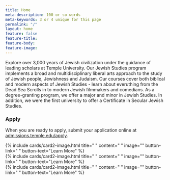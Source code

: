 ```yaml
---
title: Home
meta-description: 100 or so words
meta-keywords: 3 or 4 unique for this page
permalink: "/"
layout: home
feature: false
feature-title: 
feature-body: 
feature-image: 
---
```

Explore over 3,000 years of Jewish civilization under the guidance of leading scholars at Temple University. Our Jewish Studies program implements a broad and multidisciplinary liberal arts approach to the study of Jewish people, Jewishness and Judaism. Our courses cover both biblical and modern aspects of Jewish Studies - learn about everuthing from the Dead Sea Scrolls in to modern Jewish filmmakers and comedians. As a degree-granting program, we offer a major and minor in Jewish Studies. In addition, we were the first university to offer a Certificate in Secular Jewish Studies. 

### Apply
When you are ready to apply, submit your application online at [admissions.temple.edu/apply](http://admissions.temple.edu/apply).

<div class="row row-wide">
  <div class="col m12 l4">{% include cards/card2-image.html 
    title=" " 
    content=" " 
    image="" 
    button-link=" " 
    button-text="Learn More" %}
  </div>
  <div class="row row-wide">
    <div class="col m12 l4">{% include cards/card2-image.html 
      title=" " 
      content=" " 
      image="" 
      button-link=" " 
      button-text="Learn More" %}
    </div>
    <div class="row row-wide">
      <div class="col m12 l4">{% include cards/card2-image.html 
        title=" " 
        content=" " 
        image="" 
        button-link=" " 
        button-text="Learn More" %}
      </div>
</div>
